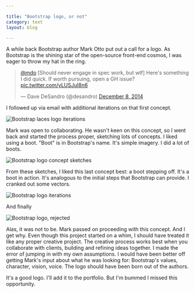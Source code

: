 ```yaml
---

title: "Bootstrap logo, or not"
category: text
layout: blog

---
```


A while back Bootstrap author Mark Otto put out a call for a logo. As Bootstrap is the shining star of the open-source front-end cosmos, I was eager to throw my hat in the ring.

<blockquote class="twitter-tweet" data-lang="en"><p lang="en" dir="ltr"><a href="https://twitter.com/mdo">@mdo</a> [Should never engage in spec work, but wtf] Here&#39;s something I did quick. If worth pursuing, open a GH issue? <a href="http://t.co/yLUSJuI8n6">pic.twitter.com/yLUSJuI8n6</a></p>&mdash; Dave DeSandro (@desandro) <a href="https://twitter.com/desandro/status/542073853733003265">December 8, 2014</a></blockquote>
<script async src="https://platform.twitter.com/widgets.js"></script>

I followed up via email with additional iterations on that first concept.

![Bootstrap laces logo iterations](http://i.imgur.com/g8Ubc4y.png)

Mark was open to collaborating. He wasn't keen on this concept, so I went back and started the process proper, sketching lots of concepts. I liked using a boot. "Boot" is in Bootstrap's name. It's simple imagery. I did a lot of boots.

![Bootstrap logo concept sketches](http://i.imgur.com/SQFaPHF.jpg)

From these sketches, I liked this last concept best: a boot stepping off. It's a boot in action. It's analogous to the initial steps that Bootstrap can provide. I cranked out some vectors.

![Bootstrap logo iterations](http://i.imgur.com/hn763ga.png)

And finally

![Bootstrap logo, rejected](http://i.imgur.com/WOpKn5A.png)

Alas, it was not to be. Mark passed on proceeding with this concept. And I get why. Even though this project started on a whim, I should have treated it like any proper creative project. The creative process works best when you collaborate with clients, building and refining ideas together. I made the error of jumping in with my own assumptions. I would have been better off getting Mark's input about what he was looking for: Bootstrap's values, character, vision, voice. The logo should have been born out of the authors.

It's a good logo. I'll add it to the portfolio. But I'm bummed I missed this opportunity.
